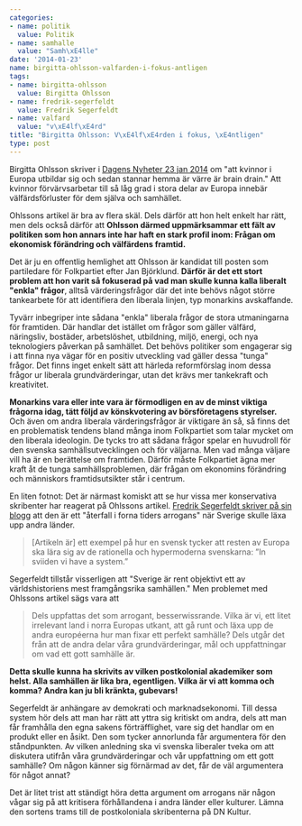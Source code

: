 ```yaml
---
categories:
- name: politik
  value: Politik
- name: samhalle
  value: "Samh\xE4lle"
date: '2014-01-23'
name: birgitta-ohlsson-valfarden-i-fokus-antligen
tags:
- name: birgitta-ohlsson
  value: Birgitta Ohlsson
- name: fredrik-segerfeldt
  value: Fredrik Segerfeldt
- name: valfard
  value: "v\xE4lf\xE4rd"
title: "Birgitta Ohlsson: V\xE4lf\xE4rden i fokus, \xE4ntligen"
type: post
---
```

Birgitta Ohlsson skriver i [Dagens Nyheter 23 jan 2014](http://www.dn.se/debatt/valutbildade-hemmafruar-valdig-valfardsforlust-for-eu/) om "att kvinnor i Europa utbildar sig och sedan stannar hemma är värre är brain drain." Att kvinnor förvärvsarbetar till så låg grad i stora delar av Europa innebär välfärdsförluster för dem själva och samhället.

Ohlssons artikel är bra av flera skäl. Dels därför att hon helt enkelt har rätt, men dels också därför att **Ohlsson därmed uppmärksammar ett fält av politiken som hon annars inte har haft en stark profil inom: Frågan om ekonomisk förändring och välfärdens framtid.**



Det är ju en offentlig hemlighet att Ohlsson är kandidat till posten som partiledare för Folkpartiet efter Jan Björklund. **Därför är det ett stort problem att hon varit så fokuserad på vad man skulle kunna kalla liberalt "enkla" frågor**, alltså värderingsfrågor där det inte behövs något större tankearbete för att identifiera den liberala linjen, typ monarkins avskaffande.

Tyvärr inbegriper inte sådana "enkla" liberala frågor de stora utmaningarna för framtiden. Där handlar det istället om frågor som gäller välfärd, näringsliv, bostäder, arbetslöshet,  utbildning, miljö, energi, och nya teknologiers påverkan på samhället. Det behövs politiker som engagerar sig i att finna nya vägar för en positiv utveckling vad gäller dessa "tunga" frågor. Det finns inget enkelt sätt att härleda reformförslag inom dessa frågor ur liberala grundvärderingar, utan det krävs mer tankekraft och kreativitet.

**Monarkins vara eller inte vara är förmodligen en av de minst viktiga frågorna idag, tätt följd av könskvotering av börsföretagens styrelser.** Och även om andra liberala värderingsfrågor är viktigare än så, så finns det en problematisk tendens bland många inom Folkpartiet som talar mycket om den liberala ideologin. De tycks tro att sådana frågor spelar en huvudroll för den svenska samhällsutvecklingen och för väljarna. Men vad många väljare vill ha är en berättelse om framtiden. Därför måste Folkpartiet ägna mer kraft åt de tunga samhällsproblemen, där frågan om ekonomins förändring och människors framtidsutsikter står i centrum.

En liten fotnot: Det är närmast komiskt att se hur vissa mer konservativa skribenter har reagerat på Ohlssons artikel. [Fredrik Segerfeldt skriver på sin blogg](http://metrobloggen.se/segerfeldt/sviiden-vi-solved-dat-problem/) att den är ett "återfall i forna tiders arrogans" när Sverige skulle läxa upp andra länder.

> [Artikeln är] ett exempel på hur en svensk tycker att resten av Europa ska lära sig av de rationella och hypermoderna svenskarna: ”In sviiden vi have a system.”

Segerfeldt tillstår visserligen att "Sverige är rent objektivt ett av världshistoriens mest framgångsrika samhällen." Men problemet med Ohlssons artikel sägs vara att

> Dels uppfattas det som arrogant, besserwissrande. Vilka är vi, ett litet irrelevant land i norra Europas utkant, att gå runt och läxa upp de andra européerna hur man fixar ett perfekt samhälle? Dels utgår det från att de andra delar våra grundvärderingar, mål och uppfattningar om vad ett gott samhälle är.

**Detta skulle kunna ha skrivits av vilken postkolonial akademiker som helst. Alla samhällen är lika bra, egentligen. Vilka är vi att komma och komma? Andra kan ju bli kränkta, gubevars!**

Segerfeldt är anhängare av demokrati och marknadsekonomi. Till dessa system hör dels att man har rätt att yttra sig kritiskt om andra, dels att man får framhålla den egna sakens förträfflighet, vare sig det handlar om en produkt eller en åsikt. Den som tycker annorlunda får argumentera för den ståndpunkten. Av vilken anledning ska vi svenska liberaler tveka om att diskutera utifrån våra grundvärderingar och vår uppfattning om ett gott samhälle? Om någon känner sig förnärmad av det, får de väl argumentera för något annat?

Det är litet trist att ständigt höra detta argument om arrogans när någon vågar sig på att kritisera förhållandena i andra länder eller kulturer. Lämna den sortens trams till de postkoloniala skribenterna på DN Kultur.

